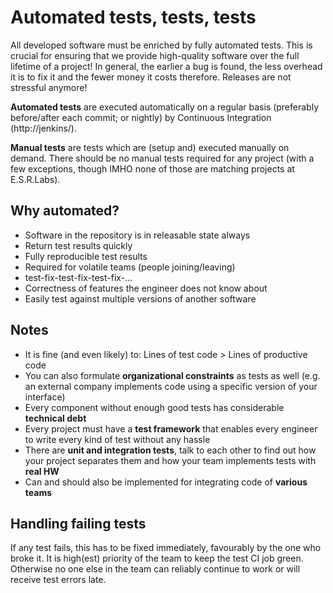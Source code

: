 # Automated tests, tests, tests
All developed software must be enriched by fully automated tests. This is crucial for ensuring that we provide high-quality
software over the full lifetime of a project! In general, the earlier a bug is found, the less overhead it is to fix it and
the fewer money it costs therefore. Releases are not stressful anymore!

**Automated tests** are executed automatically on a regular basis (preferably before/after each commit; or nightly)
by Continuous Integration (http://jenkins/).

**Manual tests** are tests which are (setup and) executed manually on demand.
There should be no manual tests required for any project (with a few exceptions, though IMHO none of those are matching projects at E.S.R.Labs).

## Why automated?

- Software in the repository is in releasable state always
- Return test results quickly
- Fully reproducible test results
- Required for volatile teams (people joining/leaving)
- test-fix-test-fix-test-fix-...
- Correctness of features the engineer does not know about
- Easily test against multiple versions of another software

## Notes

- It is fine (and even likely) to: Lines of test code > Lines of productive code
- You can also formulate **organizational constraints** as tests as well (e.g. an external company implements code using a specific version of your interface)
- Every component without enough good tests has considerable **technical debt**
- Every project must have a **test framework** that enables every engineer to write every kind of test without any hassle
- There are **unit and integration tests**, talk to each other to find out how your project separates them and how your team implements tests with **real HW**
- Can and should also be implemented for integrating code of **various teams**

## Handling failing tests
If any test fails, this has to be fixed immediately, favourably by the one who broke it. It is high(est) priority of the team to keep the test CI job green. Otherwise no one else in the team can reliably continue to work or will receive test errors late.
